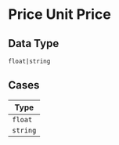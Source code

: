 
# Price Unit Price

## Data Type

`float|string`

## Cases

| Type |
|  --- |
| `float` |
| `string` |

